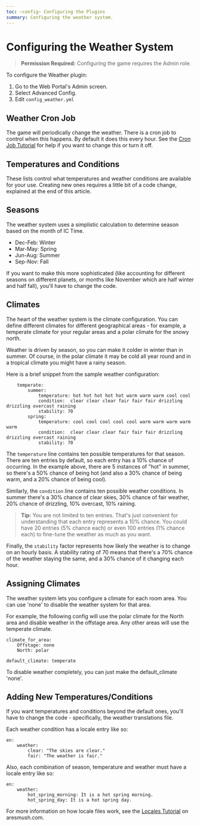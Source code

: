 ```yaml
---
toc: ~config~ Configuring the Plugins
summary: Configuring the weather system.
---
```

# Configuring the Weather System

> **Permission Required:** Configuring the game requires the Admin role.

To configure the Weather plugin:

1. Go to the Web Portal's Admin screen.  
2. Select Advanced Config.
3. Edit `config_weather.yml`

## Weather Cron Job

The game will periodically change the weather.  There is a cron job to control when this happens.  By default it does this every hour.  See the [Cron Job Tutorial](http://www.aresmush.com/tutorials/code/configuring-cron) for help if you want to change this or turn it off.

## Temperatures and Conditions

These lists control what temperatures and weather conditions are available for your use.  Creating new ones requires a little bit of a code change, explained at the end of this article.

## Seasons

The weather system uses a simplistic calculation to determine season based on the month of IC Time.

* Dec-Feb: Winter
* Mar-May: Spring
* Jun-Aug: Summer
* Sep-Nov: Fall

If you want to make this more sophisticated (like accounting for different seasons on different planets, or months like November which are half winter and half fall), you'll have to change the code.

## Climates

The heart of the weather system is the climate configuration.  You can define different climates for different geographical areas - for example, a temperate climate for your regular areas and a polar climate for the snowy north.

Weather is driven by season, so you can make it colder in winter than in summer.  Of course, in the polar climate it may be cold all year round and in a tropical climate you might have a rainy season. 

Here is a brief snippet from the sample weather configuration:

        temperate:
            summer:
                temperature: hot hot hot hot hot warm warm warm cool cool
                condition:  clear clear clear fair fair fair drizzling drizzling overcast raining
                stability: 70
            spring:
                temperature: cool cool cool cool cool warm warm warm warm warm
                condition:  clear clear clear fair fair fair drizzling drizzling overcast raining
                stability: 70

The `temperature` line contains ten possible temperatures for that season.  There are ten entries by default, so each entry has a 10% chance of occurring.  In the example above, there are 5 instances of "hot" in summer, so there's a 50% chance of being hot (and also a 30% chance of being warm, and a 20% chance of being cool).

Similarly, the `condition` line contains ten possible weather conditions.  In summer there's a 30% chance of clear skies, 30% chance of fair weather, 20% chance of drizzling, 10% overcast, 10% raining.

> **Tip:** You are not limited to ten entries.  That's just convenient for understanding that each entry represents a 10% chance.  You could have 20 entries (5% chance each) or even 100 entries (1% chance each) to fine-tune the weather as much as you want.

Finally, the `stability` factor represents how likely the weather is to change on an hourly basis.  A stability rating of 70 means that there's a 70% chance of the weather staying the same, and a 30% chance of it changing each hour.

## Assigning Climates

The weather system lets you configure a climate for each room area.  You can use 'none' to disable the weather system for that area.  

For example, the following config will use the polar climate for the North area and disable weather in the offstage area.  Any other areas will use the temperate climate.

    climate_for_area:
        Offstage: none
        North: polar
        
    default_climate: temperate

To disable weather completely, you can just make the default_climate 'none'.

## Adding New Temperatures/Conditions

If you want temperatures and conditions beyond the default ones, you'll have to change the code - specifically, the weather translations file.

Each weather condition has a locale entry like so:

    en:
        weather:
            clear: "The skies are clear."
            fair: "The weather is fair."

Also, each combination of season, temperature and weather must have a locale entry like so:

    en:
        weather:
            hot_spring_morning: It is a hot spring morning.
            hot_spring_day: It is a hot spring day.

For more information on how locale files work, see the [Locales Tutorial](http://aresmush.com/tutorials/locale) on aresmush.com.
